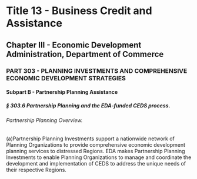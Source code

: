 
# Title 13 - Business Credit and Assistance
## Chapter III - Economic Development Administration, Department of Commerce
### PART 303 - PLANNING INVESTMENTS AND COMPREHENSIVE ECONOMIC DEVELOPMENT STRATEGIES
#### Subpart B - Partnership Planning Assistance
##### § 303.6 Partnership Planning and the EDA-funded CEDS process.
###### Partnership Planning Overview.

(a)Partnership Planning Investments support a nationwide network of Planning Organizations to provide comprehensive economic development planning services to distressed Regions. EDA makes Partnership Planning Investments to enable Planning Organizations to manage and coordinate the development and implementation of CEDS to address the unique needs of their respective Regions.
